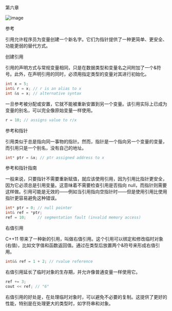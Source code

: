 第六章

![image](images/frontdot.jpg)

参考

引用允许程序员为变量创建一个新名字。它们为指针提供了一种更简单、更安全、功能更弱的替代方式。

创建引用

引用的声明方式与常规变量相同，只是在数据类型和变量名之间附加了一个&符号。此外，在声明引用的同时，必须用指定类型的变量对其进行初始化。

```cpp
int x = 5;
int& r = x; // r is an alias to x
int &s = x; // alternative syntax
```

一旦参考被分配或安置，它就不能被重新安置到另一个变量。该引用实际上已成为变量的别名，可以完全像原始变量一样使用。

```cpp
r = 10; // assigns value to r/x
```

参考和指针

引用类似于总是指向同一事物的指针。然而，指针是一个指向另一个变量的变量，而引用只是一个别名，没有自己的地址。

```cpp
int* ptr = &x; // ptr assigned address to x
```

参考和指针指南

一般来说，只要指针不需要重新赋值，就应该使用引用，因为引用比指针更安全，因为它必须总是引用变量。这意味着不需要检查引用是否指向 null，而指针则需要这样做。引用可能是无效的——例如当引用指向空指针时——但是使用引用比使用指针更容易避免这种错误。

```cpp
int* ptr = 0; // null pointer
int& ref = *ptr;
ref = 10;     // segmentation fault (invalid memory access)
```

右值引用

C++11 带来了一种新的引用，叫做右值引用。这个引用可以绑定和修改临时对象(右值)，比如文字值和函数返回值。通过在类型后放置两个&符号来形成右值引用。

```cpp
int&& ref = 1 + 2; // rvalue reference
```

右值引用延长了临时对象的生存期，并允许像普通变量一样使用它。

```cpp
ref += 3;
cout << ref; // "6"
```

右值引用的好处是，在处理临时对象时，可以避免不必要的复制。这提供了更好的性能，特别是在处理更大的类型时，如字符串和对象。